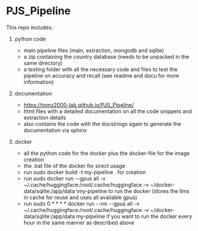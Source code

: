 # PJS_Pipeline

This repo includes:
1. python code
   - main pipeline files (main, extraction, mongodb and sqlite)
   - a zip containing the country database (needs to be unpacked in the same directory)
   - a testing folder with all the necessary code and files to test the pipeline on accuracy and recall (see readme and docu for more information)
     
2. documentation 
   - https://tomz2000-lab.github.io/PJS_Pipeline/
   - html files with a detailed documentation on all the code snippets and extraction details
   - also contains the code with the docstrings again to generate the documentation via sphinx
     
3. docker
   - all the python code for the docker plus the docker-file for the image creation
   - the .bat file of the docker for sirect usage
   - run sudo docker build -t my-pipeline . for creation
   - run sudo docker run \--gpus all \-v ~/.cache/huggingface:/root/.cache/huggingface \-v ~/docker-data/sqlite:/app/data \my-pipeline to run the docker (stores the llms in cache for reuse and uses all available gpus)
   - run sudo 0 * * * * docker run --rm --gpus all -v ~/.cache/huggingface:/root/.cache/huggingface -v ~/docker-data/sqlite:/app/data my-pipeline if you want to run the docker every hour in the same manner as described above

